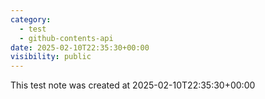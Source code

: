 ```yaml
---
category:
  - test
  - github-contents-api
date: 2025-02-10T22:35:30+00:00
visibility: public
---
```


This test note was created at 2025-02-10T22:35:30+00:00
